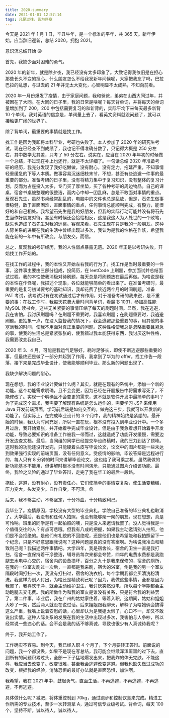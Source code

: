 ```yaml
---
title: 2020-summary
date: 2021-01-01 12:57:14
tags: 凡是过往，皆为序章
---
```


 今天是 2021 年 1 月 1 日，辛丑牛年，是一个标准的平年，共 365 天。新年伊始，应当辞旧迎新，总结 2020，拥抱 2021。

意识流总结开始​ :stuck_out_tongue_winking_eye:

首先，我缺少面对困难的勇气。

2020 年的新年，就是除夕夜，我已经没有太多印象了。大致记得我依旧是在担心那些长久不变的担心，什么朋友怎么不给我发新年问候呢，大家把我忘了吗，巴拉巴拉的乱想，与过去的 21 年并无太大变化，心智明显不太成熟，不知向前看。

2020 年一月份爆发了疫情，由于家庭问题，我和爸爸，弟弟在山西大同过年，并被困在了大同。在大同的日子里，我的日常是啥呢？每天背单词，并将每天的单词量增加到了 200，200 中包括需要复习的和新背的，实际平均下来每天最多新背 10 个单词。我对英语的信念是，单词量上去了，看英文资料就没问题了，就可以接触更广阔的世界了。

除了背单词，最重要的事情就是找工作。

找工作是因为我即将本科毕业，考研也失败了。本人参加了 2020 年的研究生考试，现在已经查不到成绩了，我也记不得准确分数了，只记得大概是 250 分左右，其中数学尤其差，只考了 50 分左右。说实在，应当在 2020 年年初的时候做一个总结，不过现在补上也还行，就是不太详细了。一句话总结 2020 年准备考研的经历，我充分发现了我好吃懒做，没有耐心，没有定力，拖延严重，不知事情轻重缓急的下等人本质。做事容易沉迷细枝末节，不想，甚至有些逃避一件事的最重要的部分。准备考研的日子里，没有将精力集中于复习知识，没有整体的复习计划，反而为占座投入太多，专门买了厚坐垫，买了各种考研的周边物品。自己的课桌，宿舍书桌被整理的很整洁，而内心中却一团乱麻，总是不敢面对事情的重点。反观石先生，虽然书桌经常乱乱的，电脑中的文件也总是乱放，但是，石先生做事很稳健，敢于直面困难，直面事情的重点，任何事情总能顺利完成，有毅力，能很好的和自己相处。我希望石先生是我的好朋友，但我的实际行动可能并没有将石先生当作好朋友对待，甚至有时候还会恰恰相反，这是我这人为人处世的一个败笔，缺失也造成了石先生对我的远离。客观来看，石先生现在只是我的一般朋友。这种人际关系的进展在我的生活中曾经出现过多次，我认为是我的性格在作妖，希望我能在新的一年中有所改变。与朋友交，而信。

总之，反观我的考研经历，我的人性弱点暴露无遗。2020 年正是以考研失败，开始找工作开始的。

在找工作的过程中，我的本性又开始左右我的行为了。找工作是当时最重要的一件事，这件事主要由三部分组成，投简历，在 leetCode 上刷题，参加面试并总结面试过程。我的本性使我消极对待刷题，每天总是将刷题放在最后再做。为啥说是我的本性在作怪呢，我描述个现象，各位就能够简单的看出来了。在准备考研时，最重要的是复习初试要考的基础知识，我却花费了接近两个月的时间刷题，准备 PAT 考试，该考试只有在初试通过后才有作用，对于准备考研的我来说，是不重要的事；在找工作时，我每天花费大量时间背单词，看魔书 1031，参加高性能 MySQL 读书会，这些无关紧要的事情压缩了每天的刷题时间。显然，我在逃避，我在害怕。我讨厌刷题吗？在刷题不重要时，我喜欢刷题；在刷题重要时，我逃避刷题。更抽象一点，在没人监督我的情况下，我会逃避那些重要的事，用其他的事塞满我的时间，使我不用面对真正重要的问题。这种性格使我总是忽略重要且紧急的事，使我的生活总是紧紧张张的，使我错过我本能获得东西，我讨厌这种性格，我需要改变我自己。

2020 年 3、4 月，可能是我运气足够好，耗时足够长，即使不断逃避那些重要的事，但最终还是做了一部分并起到了作用，我拿到了华为的 offer。找工作告一段落，接下来是完成毕业设计，使我能够顺利毕业。那么新的问题出现了。

我缺少解决问题的耐心。

现在想想，我的毕业设计要做什么呢？其实，就是在现有的系统中，添加一个新的功能。这个功能需求明确，且不会变更，因为已经在开题报告中将需求写死了，不能修改了。实现一个明确且不会变更的需求，这不就是软件开发中最简单的事吗？为了完成这个需求，我需要了解现有系统是怎么运作的，需要学习 JSP 来使用 Java 开发前端页面，学习前后端是如何交互的。做完这三步，我就可以开发新的功能了。但实际上，在完成毕业设计的 3 个月中，我的精神始终是紧绷的。最开始的时候，我认为时间充足，所以一直在玩，根本没有投入到毕业设计中。一个多月过后，我开始紧张，并开始着手完成毕业设计。但是由于我急着想开始着手开发功能，导致必要知识的准备工作被我一带而过，这就造成了功能开发缓慢，需要边开发边查文档。最后，当同组的同学已经提交毕设终稿时，我的压力到达了顶峰。这时我的功能还没开发完，只能硬着头皮写毕设论文，论文中的图片都是一些未达到效果强行实现的前端页面，没有任何意义。受疫情的影响，毕设答辩是远程进行的，每人只有 8 分钟的时间来讲解毕设论文，这也给了我可乘之机。虽然我做的新功能基本不能用，但讲解时根本没有时间演示，只能通过图片介绍该功能。最终，我险之又险的通过了毕业答辩，走完了我在华工的最后一段路。

拖延，逃避，没有耐心，没有责任心，它们使简单的事情变复杂，使生活变糟糕，压力变大，头发变少。自作自受，不可活。:disappointed:

后来，我不够主动，不够坚定，十分冷血，十分精致利己。

我毕业了。疫情原因，学校没有大型的毕业典礼，学院自己准备的毕业典礼也取消了。大学最后，我没有和任何人拍照，也没有能够聚一聚的朋友。现在想想，真是可怜呐。班里的同学是有一起拍照的噢，只是没人来邀请我罢了。没人觉得我是一个值得交往的人？有点可悲哦。但我有八成的把握，如果我主动邀请别人拍照，他们是不会拒绝的。是他们有礼貌的不回绝呢，还是他们也是希望能和我拍照留下一个纪念，只是不好意思跟我说呢？这种问题是真的没有答案啊。为啥说我冷血和精致利己呢？我描述两件事情吧。大学四年，我是宿舍长，宿舍的卫生一直是我打扫，宿舍一直保持着干净整洁，辅导员每次来都会夸赞，四年的电费水费都是我跑腿去水电中心交的，宿舍内的设备损坏，百分之九十是我来保修的，宿舍的厕所，在我的一位室友刷过一次后，一直都是我来刷，宿舍的浴室，倒是我的另一个室友隔段时间打扫一次，我没有打扫过，宿舍的洗衣机，每个学期我都会买清洗粉清洗。我这样为别人付出，为啥还是精致利己呢？因为，我做这些事情，全都是因为我罢了，我喜欢干净，就会主动维护卫生，我讨厌突然没电，所以每个学期都会主动跑腿去交电费。我的所做作为和我的室友是谁没有关系，只是符合我的利益罢了。第二件事，毕业后，我在广州的姑姑家住着，等着入职，这期间，姑姑和姐姐大吵了一架，然后两人就没在说过话。后来姐姐跟我聊天，解释了为啥她俩会搞得这么严重，我嘴上说着安慰的话，心里却认为是我姐太懒了，心口不一，却又不敢说出实情。这种人际关系的发展在我的生活中出现过多次，我害怕与人争吵，所以经常说一些违心的话。会不会是我的话不够真诚，导致也很少有人真诚待我呢？

终于，我开始工作了。

工作确实不容易。到今天，我已经入职 4 个月了，下个月要转正答辩。前面说的问题，我一个都没丢，如果不是现在写总结，我可能会继续浑浑噩噩的过下去，直到所有的问题积累过头，全部一下子猛地爆发出来，把我炸的体无完肤。不能这样，我应当去改变了。改变很难，甚至我会逃避改变逃避。但我也缺失做过成功的改变，根据我的经验，消除恐惧的最好办法就是直面恐惧，加油啊。

我希望，我在 2021 年中，鼓起勇气，直面生活，不再逃避，不再逃避，不再逃避，不再逃避。

具体做什么呢？减肥，将体重控制到 70kg，通过跑步和控制饮食来完成。精进工作所需的专业技术，至少一次转测拿 A，通过可信专业级考试。背单词，每天 100 个，坚持不断。诚以待人，诚以待人。

